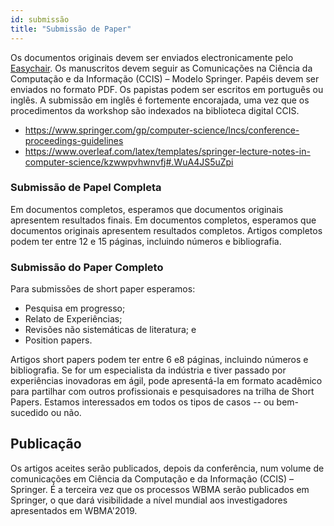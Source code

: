 ```yaml
---
id: submissão
title: "Submissão de Paper"
---
```



Os documentos originais devem ser enviados electronicamente pelo [Easychair](https://easychair.org/conferences/?conf=wbma2019). Os manuscritos devem seguir as Comunicações na Ciência da Computação e da Informação (CCIS) – Modelo Springer. Papéis devem ser enviados no formato PDF. Os papistas podem ser escritos em português ou inglês. A submissão em inglês é fortemente encorajada, uma vez que os procedimentos da workshop são indexados na biblioteca digital CCIS.

- https://www.springer.com/gp/computer-science/lncs/conference-proceedings-guidelines
- https://www.overleaf.com/latex/templates/springer-lecture-notes-in-computer-science/kzwwpvhwnvfj#.WuA4JS5uZpi

### Submissão de Papel Completa

Em documentos completos, esperamos que documentos originais apresentem resultados finais. Em documentos completos, esperamos que documentos originais apresentem resultados completos. Artigos completos podem ter entre 12 e 15 páginas, incluindo números e bibliografia.

### Submissão do Paper Completo

Para submissões de short paper esperamos:

- Pesquisa em progresso;
- Relato de Experiências;
- Revisões não sistemáticas de literatura; e
- Position papers.

Artigos short papers podem ter entre 6 e8 páginas, incluindo números e bibliografia. Se for um especialista da indústria e tiver passado por experiências inovadoras em ágil, pode apresentá-la em formato acadêmico para partilhar com outros profissionais e pesquisadores na trilha de Short Papers. Estamos interessados em todos os tipos de casos -- ou bem-sucedido ou não.

## Publicação

Os artigos aceites serão publicados, depois da conferência, num volume de comunicações em Ciência da Computação e da Informação (CCIS) – Springer. É a terceira vez que os processos WBMA serão publicados em Springer, o que dará visibilidade a nível mundial aos investigadores apresentados em WBMA'2019.